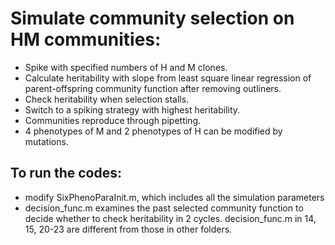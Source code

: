 # Simulate community selection on HM communities:
- Spike with specified numbers of H and M clones.
- Calculate heritability with slope from least square linear regression of parent-offspring community function after removing outliners.
- Check heritability when selection stalls.
- Switch to a spiking strategy with highest heritability.
- Communities reproduce through pipetting.
- 4 phenotypes of M and 2 phenotypes of H can be modified by mutations.
## To run the codes:
- modify SixPhenoParaInit.m, which includes all the simulation parameters
- decision_func.m examines the past selected community function to decide whether to check heritability in 2 cycles. decision_func.m in 14, 15, 20-23 are different from those in other folders.  
